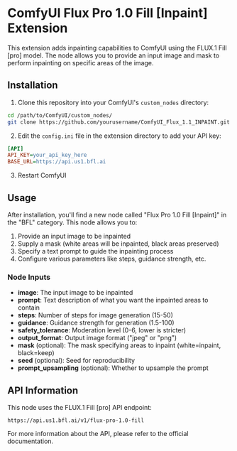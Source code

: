 # ComfyUI Flux Pro 1.0 Fill [Inpaint] Extension

This extension adds inpainting capabilities to ComfyUI using the FLUX.1 Fill [pro] model. The node allows you to provide an input image and mask to perform inpainting on specific areas of the image.

## Installation

1. Clone this repository into your ComfyUI's `custom_nodes` directory:
```bash
cd /path/to/ComfyUI/custom_nodes/
git clone https://github.com/yourusername/ComfyUI_Flux_1.1_INPAINT.git
```

2. Edit the `config.ini` file in the extension directory to add your API key:
```ini
[API]
API_KEY=your_api_key_here
BASE_URL=https://api.us1.bfl.ai
```

3. Restart ComfyUI

## Usage

After installation, you'll find a new node called "Flux Pro 1.0 Fill [Inpaint]" in the "BFL" category. This node allows you to:

1. Provide an input image to be inpainted
2. Supply a mask (white areas will be inpainted, black areas preserved)
3. Specify a text prompt to guide the inpainting process
4. Configure various parameters like steps, guidance strength, etc.

### Node Inputs

- **image**: The input image to be inpainted
- **prompt**: Text description of what you want the inpainted areas to contain
- **steps**: Number of steps for image generation (15-50)
- **guidance**: Guidance strength for generation (1.5-100)
- **safety_tolerance**: Moderation level (0-6, lower is stricter)
- **output_format**: Output image format ("jpeg" or "png")
- **mask** (optional): The mask specifying areas to inpaint (white=inpaint, black=keep)
- **seed** (optional): Seed for reproducibility
- **prompt_upsampling** (optional): Whether to upsample the prompt

## API Information

This node uses the FLUX.1 Fill [pro] API endpoint:
```
https://api.us1.bfl.ai/v1/flux-pro-1.0-fill
```

For more information about the API, please refer to the official documentation.
